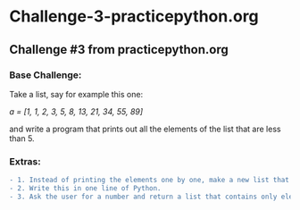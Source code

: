 # Challenge-3-practicepython.org
## Challenge #3 from practicepython.org


### Base Challenge:
Take a list, say for example this one:

  *a = [1, 1, 2, 3, 5, 8, 13, 21, 34, 55, 89]*

and write a program that prints out all the elements of the list that are less than 5.

### Extras:
```diff
- 1. Instead of printing the elements one by one, make a new list that has all the elements less than 5 from this list in it and print out this new list.
- 2. Write this in one line of Python.
- 3. Ask the user for a number and return a list that contains only elements from the original list a that are smaller than that number given by the user.
```
